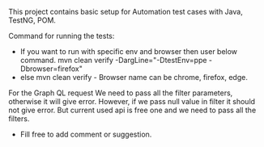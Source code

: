 This project contains basic setup for Automation test cases with Java, TestNG, POM.

Command for running the tests:
-    If you want to run with specific env and browser then user below command.
    mvn clean verify -DargLine="-DtestEnv=ppe -Dbrowser=firefox"
-    else
    mvn clean verify
    - Browser name can be chrome, firefox, edge.

For the Graph QL request We need to pass all the filter parameters, otherwise it will give error.
However, if we pass null value in filter it should not give error. But current used api is free one and we need to pass all the filters.

- Fill free to add comment or suggestion.
